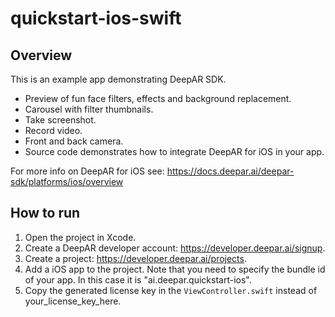 # quickstart-ios-swift

## Overview

This is an example app demonstrating DeepAR SDK.

- Preview of fun face filters, effects and background replacement.
- Carousel with filter thumbnails.
- Take screenshot.
- Record video.
- Front and back camera.
- Source code demonstrates how to integrate DeepAR for iOS in your app.

For more info on DeepAR for iOS see: https://docs.deepar.ai/deepar-sdk/platforms/ios/overview

## How to run

1. Open the project in Xcode.
2. Create a DeepAR developer account: https://developer.deepar.ai/signup.
3. Create a project: https://developer.deepar.ai/projects.
4. Add a iOS app to the project. Note that you need to specify the bundle id of your app. In this case it is "ai.deepar.quickstart-ios".
5. Copy the generated license key in the `ViewController.swift` instead of your_license_key_here.

